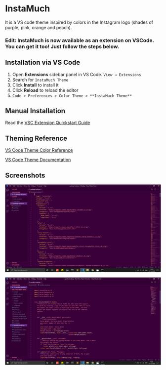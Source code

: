 # InstaMuch 
It is a VS code theme inspired by colors in the Instagram logo (shades of purple, pink, orange and peach).

### Edit: InstaMuch is now available as an extension on VSCode. You can get it too! Just follow the steps below.

## Installation via VS Code

1. Open **Extensions** sidebar panel in VS Code. `View → Extensions`
2. Search for `InstaMuch Theme`
3. Click **Install** to install it
4. Click **Reload** to reload the editor
5. `Code > Preferences > Color Theme > **InstaMuch Theme**`

## Manual Installation

Read the [VSC Extension Quickstart Guide](https://github.com/microsoft/vscode-generator-code/blob/master/generators/app/templates/ext-language/vsc-extension-quickstart.md)

## Theming Reference

[VS Code Theme Color Reference](https://code.visualstudio.com/docs/getstarted/theme-color-reference)

[VS Code Theme Documentation](https://code.visualstudio.com/docs/extensions/themes-snippets-colorizers)


## Screenshots

![Image 1](./screenshots/theme1.png)

![Image 2](./screenshots/theme2.png)
